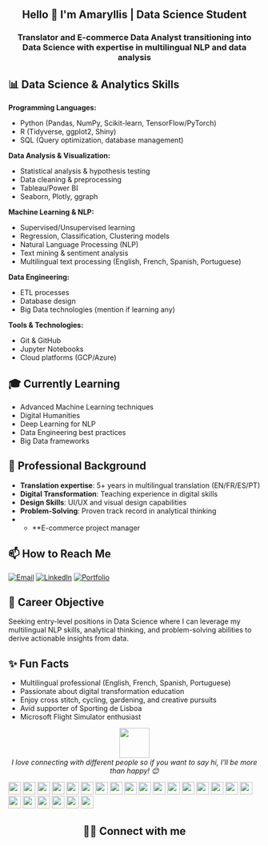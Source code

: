 
<h2 align="center">Hello 👋 I'm Amaryllis | Data Science Student</h2>

<h3 align="center">Translator and E-commerce Data Analyst transitioning into Data Science with expertise in multilingual NLP and data analysis</h3>

## 📊 Data Science & Analytics Skills

**Programming Languages:**
- Python (Pandas, NumPy, Scikit-learn, TensorFlow/PyTorch)
- R (Tidyverse, ggplot2, Shiny)
- SQL (Query optimization, database management)

**Data Analysis & Visualization:**
- Statistical analysis & hypothesis testing
- Data cleaning & preprocessing
- Tableau/Power BI
- Seaborn, Plotly, ggraph

**Machine Learning & NLP:**
- Supervised/Unsupervised learning
- Regression, Classification, Clustering models
- Natural Language Processing (NLP)
- Text mining & sentiment analysis
- Multilingual text processing (English, French, Spanish, Portuguese)

**Data Engineering:**
- ETL processes
- Database design
- Big Data technologies (mention if learning any)

**Tools & Technologies:**
- Git & GitHub
- Jupyter Notebooks
- Cloud platforms (GCP/Azure)

## 🎓 Currently Learning
- Advanced Machine Learning techniques
- Digital Humanities
- Deep Learning for NLP
- Data Engineering best practices
- Big Data frameworks

## 💼 Professional Background
- **Translation expertise**: 5+ years in multilingual translation (EN/FR/ES/PT)
- **Digital Transformation**: Teaching experience in digital skills
- **Design Skills**: UI/UX and visual design capabilities
- **Problem-Solving**: Proven track record in analytical thinking
- - **E-commerce project manager

## 📫 How to Reach Me
<a href="mailto:info@amaryllis2021.com"><img alt="Email" src="https://img.shields.io/badge/Email-info@amaryllis2021.com-red?style=flat&logo=gmail"></a>
<a href="https://www.linkedin.com/in/[YourProfile]"><img alt="LinkedIn" src="https://img.shields.io/badge/LinkedIn-Amaryllis-blue?style=flat&logo=linkedin"></a>
<a href="https://[YourPortfolio].com"><img alt="Portfolio" src="https://img.shields.io/badge/Portfolio-My%20Work-green?style=flat&logo=google-chrome"></a>

## 🎯 Career Objective
Seeking entry-level positions in Data Science where I can leverage my multilingual NLP skills, analytical thinking, and problem-solving abilities to derive actionable insights from data.

## ✨ Fun Facts
- Multilingual professional (English, French, Spanish, Portuguese)
- Passionate about digital transformation education
- Enjoy cross stitch, cycling, gardening, and creative pursuits
- Avid supporter of Sporting de Lisboa
- Microsoft Flight Simulator enthusiast

<p align="center">
  <img src="https://media.giphy.com/media/eDDrmbtY0aSAII8ffT/giphy.gif" width="60">
  <br>
  <em>I love connecting with different people so if you want to say hi, I'll be more than happy! 😊</em>
</p>
 
 
<img src="https://img.shields.io/badge/datascience%20-%23E34F26.svg?&style=for-the-badge&logo=datascience&logoColor=white" height="25"/>
  
<img src="https://img.shields.io/badge/nlp%20-%231572B6.svg?&style=for-the-badge&logo=nlp&logoColor=white" height="25"/>
  
<img src="https://img.shields.io/badge/machinelearning%20-%23563D7C.svg?&style=for-the-badge&logo=machinelearning&logoColor=white" height="25"/>
  
<img src="https://img.shields.io/badge/php-%23F7DF1E.svg?&style=for-the-badge&logo=php&logoColor=black" height="25"/>
  
<img src="https://img.shields.io/badge/jupyter%20-%23E34F26.svg?&style=for-the-badge&logo=jupyter&logoColor=white" height="25"/>
     
<img src="https://img.shields.io/badge/windows-%231572B6.svg?&style=for-the-badge&logo=windows&logoColor=white" height="25"/>
  
<img src="https://img.shields.io/badge/r%20-%23563D7C.svg?&style=for-the-badge&logo=r&logoColor=white" height="25"/>  
  
<img src="https://img.shields.io/badge/github%20-%23F7DF1E.svg?&style=for-the-badge&logo=github&logoColor=black" height="25"/>
  
<img src="https://img.shields.io/badge/sql%20-%23E34F26.svg?&style=for-the-badge&logo=sql&logoColor=white" height="25"/>
  
<img src="https://img.shields.io/badge/wordpress-%231572B6.svg?&style=for-the-badge&logo=wordpress&logoColor=white" height="25"/> 
  
<img src="https://img.shields.io/badge/canva%20-%23563D7C.svg?&style=for-the-badge&logo=canva&logoColor=white" height="25"/>
    
<img src="https://img.shields.io/badge/python-%23F7DF1E.svg?&style=for-the-badge&logo=python&logoColor=black" height="25"/>

<img src="https://img.shields.io/badge/powerbi%20-%23E34F26.svg?&style=for-the-badge&logo=powerbi&logoColor=black" height="25"/>
  
<img src="https://img.shields.io/badge/googlecolab-%231572B6.svg?&style=for-the-badge&logo=googlecolab&logoColor=white" height="25"/> 
  
<img src="https://img.shields.io/badge/seo%20-%23563D7C.svg?&style=for-the-badge&logo=seo&logoColor=white" height="25"/> 
  
<img src="https://img.shields.io/badge/tableau%20-%23F7DF1E.svg?&style=for-the-badge&logo=tableau&logoColor=black" height="25"/> 

<img src="https://img.shields.io/badge/mysql%20-%23E34F26.svg?&style=for-the-badge&logo=mysql&logoColor=white" height="25"/>

<img src="https://img.shields.io/badge/visio%20-%231572B6.svg?&style=for-the-badge&logo=visio&logoColor=white" height="25"/>

<img src="https://img.shields.io/badge/microsoftacess%20-%23563D7C.svg?&style=for-the-badge&logo=microsoftacess&logoColor=white" height="25"/>

<img src="https://img.shields.io/badge/datastudio-%23F7DF1E.svg?&style=for-the-badge&logo=datastudio&logoColor=black" height="25"/>
  
<img src="https://img.shields.io/badge/vscode%20-%23E34F26.svg?&style=for-the-badge&logo=vscode&logoColor=white" height="25"/>
     
<img src="https://img.shields.io/badge/microsoftexcel-%231572B6.svg?&style=for-the-badge&logo=microsoftexcel&logoColor=white" height="25"/>

<img src="https://img.shields.io/badge/dataiku%20-%23563D7C.svg?&style=for-the-badge&logo=dataiku&logoColor=white" height="25"/> 



</p>


<h2><p align="center"> 🤝🏻 Connect with me <p align="center"> </h2>

  
